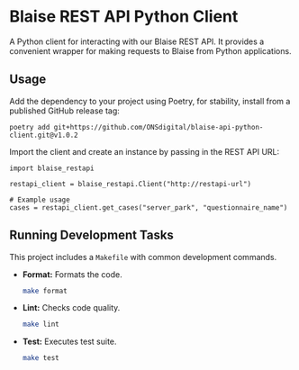 # Blaise REST API Python Client

A Python client for interacting with our Blaise REST API. It provides a convenient wrapper for making requests to Blaise from Python applications.

## Usage

Add the dependency to your project using Poetry, for stability, install from a published GitHub release tag:

```
poetry add git+https://github.com/ONSdigital/blaise-api-python-client.git@v1.0.2
```

Import the client and create an instance by passing in the REST API URL:

```
import blaise_restapi

restapi_client = blaise_restapi.Client("http://restapi-url")

# Example usage
cases = restapi_client.get_cases("server_park", "questionnaire_name")
```

## Running Development Tasks

This project includes a `Makefile` with common development commands.

-   **Format:**
    Formats the code.
    ```bash
    make format
    ```

-   **Lint:**
    Checks code quality.
    ```bash
    make lint
    ```

-   **Test:**
    Executes test suite.
    ```bash
    make test
    ```